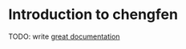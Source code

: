 # Introduction to chengfen

TODO: write [great documentation](http://jacobian.org/writing/what-to-write/)
